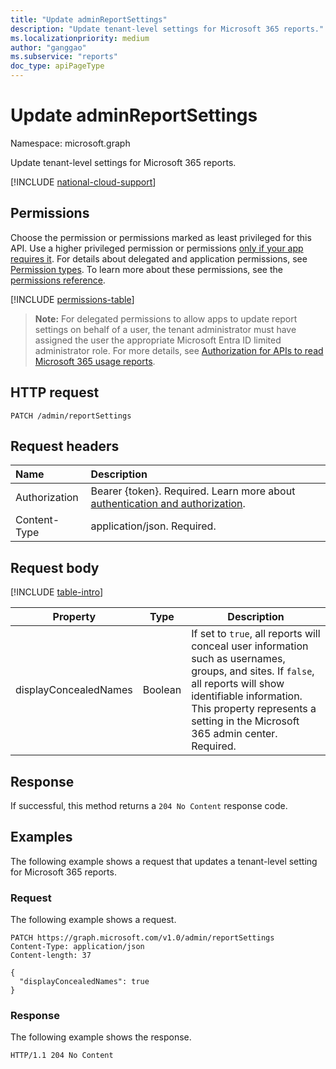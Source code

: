 ```yaml
---
title: "Update adminReportSettings"
description: "Update tenant-level settings for Microsoft 365 reports."
ms.localizationpriority: medium
author: "ganggao"
ms.subservice: "reports"
doc_type: apiPageType
---
```


# Update adminReportSettings

Namespace: microsoft.graph

Update tenant-level settings for Microsoft 365 reports.

[!INCLUDE [national-cloud-support](../../includes/all-clouds.md)]

## Permissions

Choose the permission or permissions marked as least privileged for this API. Use a higher privileged permission or permissions [only if your app requires it](/graph/permissions-overview#best-practices-for-using-microsoft-graph-permissions). For details about delegated and application permissions, see [Permission types](/graph/permissions-overview#permission-types). To learn more about these permissions, see the [permissions reference](/graph/permissions-reference).

<!-- { "blockType": "permissions", "name": "adminreportsettings_update" } -->
[!INCLUDE [permissions-table](../includes/permissions/adminreportsettings-update-permissions.md)]

> **Note:** For delegated permissions to allow apps to update report settings on behalf of a user, the tenant administrator must have assigned the user the appropriate Microsoft Entra ID limited administrator role. For more details, see [Authorization for APIs to read Microsoft 365 usage reports](/graph/reportroot-authorization).

## HTTP request
<!-- { "blockType": "ignored" } --> 
```http
PATCH /admin/reportSettings
```

## Request headers

| Name          | Description                |
| :------------ | :--------------------------|
|Authorization|Bearer {token}. Required. Learn more about [authentication and authorization](/graph/auth/auth-concepts).|
| Content-Type  | application/json. Required.|

## Request body

[!INCLUDE [table-intro](../../includes/update-property-table-intro.md)]

| Property       | Type           | Description                                 |
| -------------- | -------------- | ------------------------------------------- |
| displayConcealedNames | Boolean | If set to `true`, all reports will conceal user information such as usernames, groups, and sites. If `false`, all reports will show identifiable information. This property represents a setting in the Microsoft 365 admin center. Required. |

## Response

If successful, this method returns a `204 No Content` response code.

## Examples

The following example shows a request that updates a tenant-level setting for Microsoft 365 reports.

### Request
The following example shows a request.

<!-- {
  "blockType": "request",
  "name": "update_adminreportsettings"
}
-->
``` http
PATCH https://graph.microsoft.com/v1.0/admin/reportSettings
Content-Type: application/json
Content-length: 37

{
  "displayConcealedNames": true
}
```

### Response

The following example shows the response.

<!-- {
  "blockType": "response"
} -->
```http
HTTP/1.1 204 No Content
```
